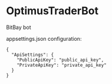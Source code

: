 # OptimusTraderBot
BitBay bot

appsettings.json configuration:
```
{
  "ApiSettings": {
    "PublicApiKey": "public_api_key",
    "PrivateApiKey": "private_api_key"
  }
}
```
